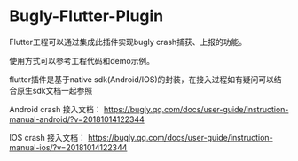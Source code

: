 # Bugly-Flutter-Plugin

Flutter工程可以通过集成此插件实现bugly crash捕获、上报的功能。

使用方式可以参考工程代码和demo示例。

flutter插件是基于native sdk(Android/IOS)的封装，在接入过程如有疑问可以结合原生sdk文档一起参照

Android crash 接入文档： https://bugly.qq.com/docs/user-guide/instruction-manual-android/?v=20181014122344

IOS crash 接入文档： https://bugly.qq.com/docs/user-guide/instruction-manual-ios/?v=20181014122344

